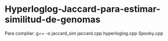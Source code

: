 # Hyperloglog-Jaccard-para-estimar-similitud-de-genomas

Para compilar:
g++ -o jaccard_sim jaccard.cpp hyperloglog.cpp Spooky.cpp


